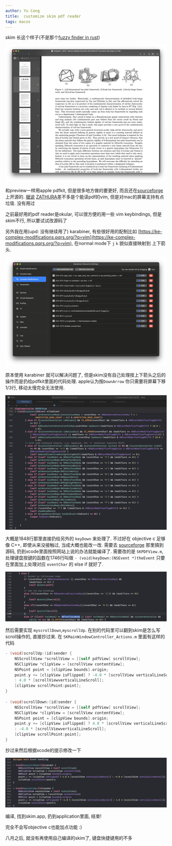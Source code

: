 ```yaml
---
author: Yu Cong
title:  customize skim pdf reader
tags: macos
---
```


skim 长这个样子(不是那个[fuzzy finder in rust](https://github.com/lotabout/skim))

![skim](/images/skim/skim.png)

和preview一样用apple pdfkit, 但是很多地方做的要更好, 而且还在[sourceforge](https://sourceforge.net/p/skim-app/code/HEAD/tree/)上开源的.
[据说](https://www.reddit.com/r/vim/comments/3prfd0/pdf_reader_with_vim_keybindings_for_mac_osx/) [ZATHURA](https://pwmt.org/projects/zathura/)差不多是个能读pdf的vim, 但是对mac的屏幕支持有点垃圾. 没有用过

之前最好用的pdf reader是okular, 可以很方便的用一些 vim keybindings, 但是skim不行, 所以要试试改源码了

另外我在用(upd: 没有继续用了) karabiner, 有些很好用的配制比如 [https://ke-complex-modifications.pqrs.org/?q=vim](https://ke-complex-modifications.pqrs.org/?q=vim), 在normal mode下 `j` `k` 貌似直接映射到 上下箭头. 

![karabiner-vim-plus](/images/skim/karabiner.png)

原本使用 karabiner 就可以解决问题了, 但是skim没有自己处理按上下箭头之后的操作而是扔给pdfkit里面的代码处理. apple认为按`DownArrow` 你只需要将屏幕下移1/3行, 移动太慢完全无法使用.

![SKPDFView-keydown](/images/skim/skpdfview.png)

大概是1848行那里直接扔给另外的 `keyDown` 来处理了.
不过好在 objective c 足够像 C++, 即使从来没接触过, 当成大概也能改一改.
需要去 [sourceforge](https://sourceforge.net/p/skim-app/code/HEAD/tree/) 那里搞到源码, 扔到xcode里面按照网站上说的办法就能编译了.
需要改的是 `SKPDFView.m`, 处理键盘按键的函数在1746行叫做 `- (void)keyDown:(NSEvent *)theEvent`
只要在里面加上处理对应 `eventChar` 的 else if 就好了.

![code](/images/skim/vim.png)

然后需要实现 `myscrollDown`,`myscrollUp`. 在别的代码里可以翻到skim是怎么写scroll操作的, 直接抄过来.
在 `SKMainWindowController_Actions.m` 里面有这样的代码

```objective-c
- (void)scrollUp:(id)sender {
    NSScrollView *scrollView = [[self pdfView] scrollView];
    NSClipView *clipView = [scrollView contentView];
    NSPoint point = [clipView bounds].origin;
    point.y += [clipView isFlipped] ? -4.0 * [scrollView verticalLineScroll] 
    : 4.0 * [scrollViewverticalLineScroll];
    [clipView scrollPoint:point];
}

- (void)scrollDown:(id)sender {
    NSScrollView *scrollView = [[self pdfView] scrollView];
    NSClipView *clipView = [scrollView contentView];
    NSPoint point = [clipView bounds].origin;
    point.y += [clipView isFlipped] ? 4.0 * [scrollView verticalLineScroll] 
    : -4.0 * [scrollViewverticalLineScroll];
    [clipView scrollPoint:point];
}
```

抄过来然后根据xcode的提示修改一下

![code](/images/skim/myscroll.png)

编译, 找到skim.app, 扔到application里面, 结束!

完全不会写objective c也能加点功能 :)

八月之后, 就没有再使用自己编译的skim了, 键盘快捷键用的不多